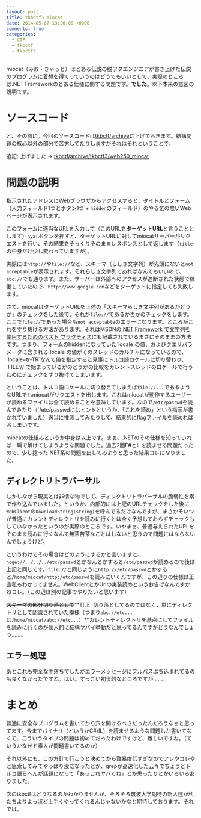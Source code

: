 ```yaml
---
layout: post
title: tkbctf3 miocat
date: 2014-05-07 13:26:00 +0900
comments: true
categories:
  - CTF
  - tkbctf
  - tkbctf3
---
```


miocat（みお・きゃっと）はとある伝説の脱ヲタエンジニアが書き上げた伝説のプログラムに着想を得てっていうのはどうでもいいとして、実際のところは.NET Frameworkのとある仕様に関する問題です。**でした**。以下本来の意図の説明です。

# ソースコード

と、その前に。今回のソースコードは[tkbctf/archive](https://github.com/tkbctf/archive)に上げておきます。結構問題の核心以外の部分で苦労してたりしますがそれはそれということで。

追記: 上げました -> [tkbctf/archive/tkbctf3/web250_miocat](https://github.com/tkbctf/archive/tree/master/tkbctf3/web250_miocat)

# 問題の説明

指示されたアドレスにWebブラウザからアクセスすると、タイトルとフォーム（入力フィールド1つとボタン1つ + `hidden`のフィールド）のやる気の無いWebページが表示されます。

このフォームに適当なURLを入力して（このURLを**ターゲットURL**と言うこととします）`nya!`ボタンを押すと、ターゲットURLに対してmiocatサーバーがリクエストを行い、その結果をそっくりそのままレスポンスとして返します（`title`の中身だけ少し変わっていますが）。

実際には`http://`や`file://`など、スキーマ（らしき文字列）が先頭にないと`not acceptable`が表示されます。それらしき文字列であればなんでもいいので、`abc://`でも通ります。また、サーバーは外部へのアクセスが遮断された状態で稼働していたので、`http://www.google.com`などをターゲットに指定しても失敗します。

さて、miocatはターゲットURLを上述の「スキーマらしき文字列があるかどうか」のチェックをした後で、それが`file://`であるか否かのチェックをします。ここで`file://`であった場合も`not acceptable`のエラーになります。ところがこれをすり抜ける方法があります。それはMSDNの[.NET Framework で文字列を使用するためのベスト プラクティス](http://msdn.microsoft.com/ja-jp/library/dd465121(v=vs.110).aspx)にも記載されているまさにそのままの方法です。つまり、フォームのhiddenになっていた`locale`の値、およびクエリパラメータに含まれる`locale`の値がそのスレッドのカルチャになっているので、`locale=tr-TR`なんて値を指定すると見事にトルコ語ロケールに切り替わり、`FILE://`で始まっているかのどうかの比較をカレントスレッドのロケールで行うためにチェックをすり抜けてしまいます。

ということは、トルコ語ロケールに切り替えてしまえば`file://...`であるようなURLでもmiocatがリクエストを出します。これはmiocatが動作するユーザーが読めるファイルは全て読めることを意味しています。なので`/etc/passwd`を読んでみたり（`/etc/passwdにはヒントというか、「これを読め」という指示が書かれていました）適当に推測してみたりして、結果的にflagファイルを読めればおしまいです。

miocatの仕組みというか中身は以上です。まぁ、.NETのその仕様を知っていれば一瞬で解けてしまうような問題でした。過去2回F#とILを読ませる問題だったので、少し捻った.NET系の問題を出してみようと思った結果コレになりました。

## ディレクトリトラバーサル

しかしながら現実とは非情な物でして、ディレクトリトラバーサルの脆弱性を素で作り込んでいました。というか、内部的には上記のURLチェックをした後に`WebClient`の`DownloadString(string)`を呼んでるだけなんですが、まさかそいつが普通にカレントディレクトリを読みに行くとは全く予想しておらずチェックもしていなかったというのが実際のところです。いやまぁ、普通与えられたURLをそのまま読みに行くなんて無茶苦茶なことはしないと思うので問題にはならないんでしょうけど。

というわけでその場合はどのようにするかと言いますと、`hoge://../../../etc/passwd`とかなんとかすると`/etc/passwd`が読めるので後は上記と同じです。`file://`と同じように`http:///etc/passwd`とかすると`/home/miocat/http:/etc/passwd`を読みにいくんですが、この辺りの仕様は正直私もわかってません。WebClientとかUriの実装読めというお告げなんですかねコレ。（この辺は別の記事でやりたいと思います）

~~スキーマの部分切り落として~~**訂正: 切り落としてるのではなく、単にディレクトリとして認識されていた模様（つまり`abc://etc...`は`/home/miocat/abc://etc...`）**カレントディレクトリを基点にしてファイルを読みに行くのが個人的に結構ヤバイ挙動だと思ってるんですがどうなんでしょう……。

## エラー処理

あとこれも完全な手落ちでしたがエラーメッセージにフルパスぶち込まれてるのも良くなかったですね。はい。すっごい初歩的なところですが……。

# まとめ

普通に安全なプログラムを書いてから穴を開けるべきだったんだろうなぁと思ってます。今までバイナリ（というかC#/IL）を読ませるような問題しか書いてなくて、こういうタイプの問題は初めてだったわけですけど、難しいですね。（ていうかなぜド素人が問題書いてるのか）

それ以外にも、この方針で行こうと決めてから難易度低すぎなのでアレやコレやと思索してみてやっぱり没になったとか、grepが高速化した云々でちょうどトルコ語らへんが話題になって「あっこれヤバくね」とか思ったりとかいろいろありました。

次のtkbctfはどうなるのかわかりませんが、そろそろ筑波大学期待の新人達が私たちよりよっぽど上手くやってくれるんじゃないかなと期待しております。それでは。
